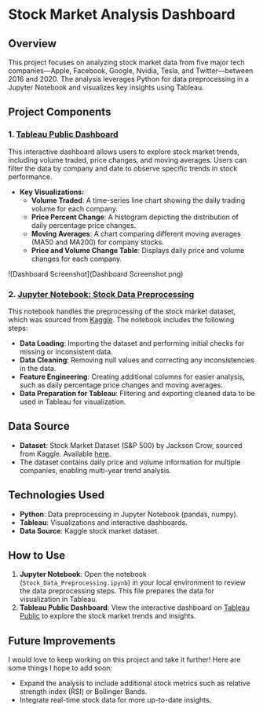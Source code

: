 # Stock Market Analysis Dashboard

## Overview
This project focuses on analyzing stock market data from five major tech companies—Apple, Facebook, Google, Nvidia, Tesla, and Twitter—between 2016 and 2020. The analysis leverages Python for data preprocessing in a Jupyter Notebook and visualizes key insights using Tableau.

## Project Components

### 1. [Tableau Public Dashboard](<[Your Tableau Public Link Here](https://public.tableau.com/views/Dashboard_17246876197530/Dashboard1?:language=en-GB&:sid=&:redirect=auth&:display_count=n&:origin=viz_share_link)>)
This interactive dashboard allows users to explore stock market trends, including volume traded, price changes, and moving averages. Users can filter the data by company and date to observe specific trends in stock performance.

- **Key Visualizations:**
  - **Volume Traded**: A time-series line chart showing the daily trading volume for each company.
  - **Price Percent Change**: A histogram depicting the distribution of daily percentage price changes.
  - **Moving Averages**: A chart comparing different moving averages (MA50 and MA200) for company stocks.
  - **Price and Volume Change Table**: Displays daily price and volume changes for each company.

 ![Dashboard Screenshot](Dashboard Screenshot.png)

### 2. [Jupyter Notebook: Stock Data Preprocessing](Stock_Data_Preprocessing.ipynb)
This notebook handles the preprocessing of the stock market dataset, which was sourced from [Kaggle](https://www.kaggle.com/datasets/jacksoncrow/stock-market-dataset). The notebook includes the following steps:
  
- **Data Loading**: Importing the dataset and performing initial checks for missing or inconsistent data.
- **Data Cleaning**: Removing null values and correcting any inconsistencies in the data.
- **Feature Engineering**: Creating additional columns for easier analysis, such as daily percentage price changes and moving averages.
- **Data Preparation for Tableau**: Filtering and exporting cleaned data to be used in Tableau for visualization.

## Data Source
- **Dataset**: Stock Market Dataset (S&P 500) by Jackson Crow, sourced from Kaggle. Available [here](https://www.kaggle.com/datasets/jacksoncrow/stock-market-dataset).
- The dataset contains daily price and volume information for multiple companies, enabling multi-year trend analysis.

## Technologies Used
- **Python**: Data preprocessing in Jupyter Notebook (pandas, numpy).
- **Tableau**: Visualizations and interactive dashboards.
- **Data Source**: Kaggle stock market dataset.

## How to Use
1. **Jupyter Notebook**: Open the notebook (`Stock_Data_Preprocessing.ipynb`) in your local environment to review the data preprocessing steps. This file prepares the data for visualization in Tableau.
2. **Tableau Public Dashboard**: View the interactive dashboard on [Tableau Public](<(https://public.tableau.com/views/Dashboard_17246876197530/Dashboard1?:language=en-GB&:sid=&:redirect=auth&:display_count=n&:origin=viz_share_link)>) to explore the stock market trends and insights.

## Future Improvements
I would love to keep working on this project and take it further! Here are some things I hope to add soon:
- Expand the analysis to include additional stock metrics such as relative strength index (RSI) or Bollinger Bands.
- Integrate real-time stock data for more up-to-date insights.
